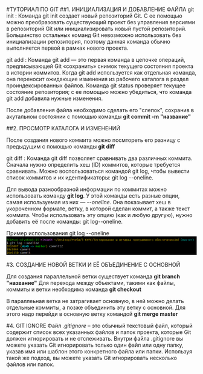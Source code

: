 #ТУТОРИАЛ ПО GIT
##1. ИНИЦИАЛИЗАЦИЯ И ДОБАВЛЕНИЕ ФАЙЛА
git init
: Команда git init создает новый репозиторий Git. С ее помощью можно преобразовать существующий проект без управления версиями в репозиторий Git или инициализировать новый пустой репозиторий. Большинство остальных команд Git невозможно использовать без инициализации репозитория, поэтому данная команда обычно выполняется первой в рамках нового проекта.

git add
: Команда git add — это первая команда в цепочке операций, предписывающей Git «сохранить» снимок текущего состояния проекта в истории коммитов. Когда git add используется как отдельная команда, она переносит ожидающие изменения из рабочего каталога в раздел проиндексированных файлов. Команда git status проверяет текущее состояние репозитория; с ее помощью можно убедиться, что команда git add добавила нужные изменения.

После добавления файла необходимо сделать его "слепок", сохранив в акутальном состоянии с помощью команды __git commit -m "название"__

##2. ПРОСМОТР КАТАЛОГА И ИЗМЕНЕНИЙ

После создания нового коммита можно посмтореть его разницу с предыдущим с помощью команды __git diff__

git diff
: Команда git diff позволяет сравнивать два различных коммита. Сначала нужно определить хеш (ID) коммитов, которые требуется сравнивать. Можно воспользоваться командой git log, чтобы вывести список коммитов и их идентификаторы:
git log --oneline.

Для вывода разнообразной информации по коммитах можно использовать команду __git log__. У этой команды есть разные опции, самая используемая из них — _--oneline_. Она показывает хеш в укороченном формате, ветку, в которой сделан коммит, а также текст коммита. Чтобы использовать эту опцию (как и любую другую), нужно добавить её после команды: git log--oneline.

Пример использования git log --oneline
![изображение](scrin.bmp)

#3. СОЗДАНИЕ НОВОЙ ВЕТКИ И ЕЁ ОБЪЕДИНЕНИЕ С ОСНОВНОЙ

Для создания параллельной ветки существует команда __git branch "название"__
Для перехода между объектами, такими как файлы, коммиты и ветки необходима команда __git checkout__

В параллеьная ветка не затрагивает основную, в ней можно делать отдельные коммиты, а позже объединить эту ветку с основной. 
Для этого надо перейди в основную ветку командой __git merge master__



#4. GIT IGNORE
Файл _.gitignore_ – это обычный текстовый файл, который содержит список всех указанных файлов и папок проекта, которые Git должен игнорировать и не отслеживать.
Внутри файла .gitignore вы можете указать Git игнорировать только один файл или одну папку, указав имя или шаблон этого конкретного файла или папки. Используя такой же подход, вы можете указать Git игнорировать несколько файлов или папок.